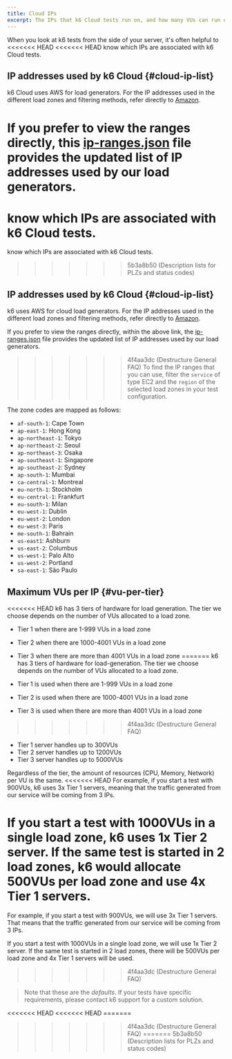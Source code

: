 ```yaml
---
title: Cloud IPs
excerpt: The IPs that k6 Cloud tests run on, and how many VUs can run on each IP
---
```


When you look at k6 tests from the side of your server, it's often helpful to
<<<<<<< HEAD
<<<<<<< HEAD
know which IPs are associated with k6 Cloud tests.

## IP addresses used by k6 Cloud {#cloud-ip-list}

k6 Cloud uses AWS for load generators.
For the IP addresses used in the different load zones and filtering methods,
refer directly to [Amazon](http://docs.aws.amazon.com/general/latest/gr/aws-ip-ranges.html).

If you prefer to view the ranges directly,  this [ip-ranges.json](https://ip-ranges.amazonaws.com/ip-ranges.json) file provides the updated list of IP addresses used by our load generators.
=======
know which IPs are associated with k6 Cloud tests. 
=======
know which IPs are associated with k6 Cloud tests.
>>>>>>> 5b3a8b50 (Description lists for PLZs and status codes)

## IP addresses used by k6 Cloud {#cloud-ip-list}

k6 uses AWS for cloud load generators.
For the IP addresses used in the different load zones and filtering methods,
refer directly to [Amazon](http://docs.aws.amazon.com/general/latest/gr/aws-ip-ranges.html).

If you prefer to view the ranges directly, within the above link, the [ip-ranges.json](https://ip-ranges.amazonaws.com/ip-ranges.json) file provides the updated list of IP addresses used by our load generators.
>>>>>>> 4f4aa3dc (Destructure General FAQ)
To find the IP ranges that you can use, filter the `service` of type EC2 and the `region` of the selected load zones in your test configuration.

The zone codes are mapped as follows:

<Glossary>

- `af-south-1`: Cape Town
- `ap-east-1`: Hong Kong
- `ap-northeast-1`: Tokyo
- `ap-northeast-2`: Seoul
- `ap-northeast-3`: Osaka
- `ap-southeast-1`: Singapore
- `ap-southeast-2`: Sydney
- `ap-south-1`:  Mumbai
- `ca-central-1`: Montreal
- `eu-north-1`: Stockholm
- `eu-central-1`:  Frankfurt
- `eu-south-1`: Milan
- `eu-west-1`: Dublin
- `eu-west-2`:  London
- `eu-west-3`:  Paris
- `me-south-1`: Bahrain
- `us-east1`: Ashburn
- `us-east-2`: Columbus
- `us-west-1`: Palo Alto
- `us-west-2`: Portland
- `sa-east-1`: São Paulo

</Glossary>


## Maximum VUs per IP {#vu-per-tier}

<<<<<<< HEAD
k6 has 3 tiers of hardware for load generation. The tier we choose depends on the number of VUs allocated to a load zone.

- Tier 1 when there are 1-999 VUs in a load zone
- Tier 2 when there are 1000-4001 VUs in a load zone
- Tier 3 when there are more than 4001 VUs in a load zone
=======
k6 has 3 tiers of hardware for load-generation. The tier we choose depends on the number of VUs allocated to a load zone.

- Tier 1 is used when there are 1-999 VUs in a load zone
- Tier 2 is used when there are 1000-4001 VUs in a load zone
- Tier 3 is used when there are more than 4001 VUs in a load zone
>>>>>>> 4f4aa3dc (Destructure General FAQ)

- Tier 1 server handles up to 300VUs
- Tier 2 server handles up to 1200VUs
- Tier 3 server handles up to 5000VUs

Regardless of the tier, the amount of resources (CPU, Memory, Network) per VU is the same.
<<<<<<< HEAD
For example, if you start a test with 900VUs, k6 uses 3x Tier 1 servers,
meaning that the traffic generated from our service will be coming from 3 IPs.

If you start a test with 1000VUs in a single load zone, k6 uses 1x Tier 2 server.
If the same test is started in 2 load zones, k6 would allocate 500VUs per load zone and use 4x Tier 1 servers.
=======

For example, if you start a test with 900VUs, we will use 3x Tier 1 servers. That means that the traffic generated from our service will be coming from 3 IPs.

If you start a test with 1000VUs in a single load zone, we will use 1x Tier 2 server. If the same test is started in 2 load zones, there will be 500VUs per load zone and 4x Tier 1 servers will be used.
>>>>>>> 4f4aa3dc (Destructure General FAQ)

<Blockquote mod="node" title="">

Note that these are the _defaults_. If your tests have specific requirements, please contact k6 support for a custom solution.

</Blockquote>
<<<<<<< HEAD
<<<<<<< HEAD
=======





>>>>>>> 4f4aa3dc (Destructure General FAQ)
=======
>>>>>>> 5b3a8b50 (Description lists for PLZs and status codes)
